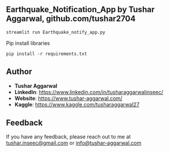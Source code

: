 ## Earthquake_Notification_App by Tushar Aggarwal, github.com/tushar2704

```
streamlit run Earthquake_notify_app.py
```
Pip install libraries
```
pip install -r requirements.txt
```
## Author

- <b>Tushar Aggarwal</b>
- <b>LinkedIn</b>: https://www.linkedin.com/in/tusharaggarwalinseec/
- <b>Website</b>: https://www.tushar-aggarwal.com/
- <b>Kaggle</b>: https://www.kaggle.com/tusharaggarwal27



## Feedback

If you have any feedback, please reach out to me at tushar.inseec@gmail.com or info@tushar-aggarwal.com
